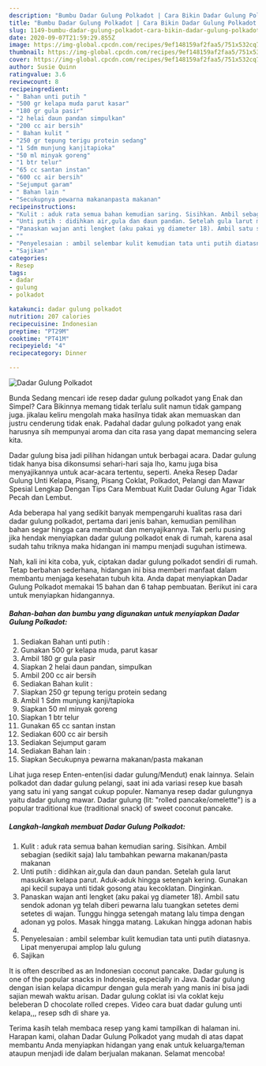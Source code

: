```yaml
---
description: "Bumbu Dadar Gulung Polkadot | Cara Bikin Dadar Gulung Polkadot Yang Enak Dan Lezat"
title: "Bumbu Dadar Gulung Polkadot | Cara Bikin Dadar Gulung Polkadot Yang Enak Dan Lezat"
slug: 1149-bumbu-dadar-gulung-polkadot-cara-bikin-dadar-gulung-polkadot-yang-enak-dan-lezat
date: 2020-09-07T21:59:29.855Z
image: https://img-global.cpcdn.com/recipes/9ef148159af2faa5/751x532cq70/dadar-gulung-polkadot-foto-resep-utama.jpg
thumbnail: https://img-global.cpcdn.com/recipes/9ef148159af2faa5/751x532cq70/dadar-gulung-polkadot-foto-resep-utama.jpg
cover: https://img-global.cpcdn.com/recipes/9ef148159af2faa5/751x532cq70/dadar-gulung-polkadot-foto-resep-utama.jpg
author: Susie Quinn
ratingvalue: 3.6
reviewcount: 8
recipeingredient:
- " Bahan unti putih "
- "500 gr kelapa muda parut kasar"
- "180 gr gula pasir"
- "2 helai daun pandan simpulkan"
- "200 cc air bersih"
- " Bahan kulit "
- "250 gr tepung terigu protein sedang"
- "1 Sdm munjung kanjitapioka"
- "50 ml minyak goreng"
- "1 btr telur"
- "65 cc santan instan"
- "600 cc air bersih"
- "Sejumput garam"
- " Bahan lain "
- "Secukupnya pewarna makananpasta makanan"
recipeinstructions:
- "Kulit : aduk rata semua bahan kemudian saring. Sisihkan. Ambil sebagian (sedikit saja) lalu tambahkan pewarna makanan/pasta makanan"
- "Unti putih : didihkan air,gula dan daun pandan. Setelah gula larut masukkan kelapa parut. Aduk-aduk hingga setengah kering. Gunakan api kecil supaya unti tidak gosong atau kecoklatan. Dinginkan."
- "Panaskan wajan anti lengket (aku pakai yg diameter 18). Ambil satu sendok adonan yg telah diberi pewarna lalu tuangkan setetes demi setetes di wajan. Tunggu hingga setengah matang lalu timpa dengan adonan yg polos. Masak hingga matang. Lakukan hingga adonan habis"
- ""
- "Penyelesaian : ambil selembar kulit kemudian tata unti putih diatasnya. Lipat menyerupai amplop lalu gulung"
- "Sajikan"
categories:
- Resep
tags:
- dadar
- gulung
- polkadot

katakunci: dadar gulung polkadot 
nutrition: 207 calories
recipecuisine: Indonesian
preptime: "PT29M"
cooktime: "PT41M"
recipeyield: "4"
recipecategory: Dinner

---
```



![Dadar Gulung Polkadot](https://img-global.cpcdn.com/recipes/9ef148159af2faa5/751x532cq70/dadar-gulung-polkadot-foto-resep-utama.jpg)

Bunda Sedang mencari ide resep dadar gulung polkadot yang Enak dan Simpel? Cara Bikinnya memang tidak terlalu sulit namun tidak gampang juga. jikalau keliru mengolah maka hasilnya tidak akan memuaskan dan justru cenderung tidak enak. Padahal dadar gulung polkadot yang enak harusnya sih mempunyai aroma dan cita rasa yang dapat memancing selera kita.

Dadar gulung bisa jadi pilihan hidangan untuk berbagai acara. Dadar gulung tidak hanya bisa dikonsumsi sehari-hari saja lho, kamu juga bisa menyajikannya untuk acar-acara tertentu, seperti. Aneka Resep Dadar Gulung Unti Kelapa, Pisang, Pisang Coklat, Polkadot, Pelangi dan Mawar Spesial Lengkap Dengan Tips Cara Membuat Kulit Dadar Gulung Agar Tidak Pecah dan Lembut.

Ada beberapa hal yang sedikit banyak mempengaruhi kualitas rasa dari dadar gulung polkadot, pertama dari jenis bahan, kemudian pemilihan bahan segar hingga cara membuat dan menyajikannya. Tak perlu pusing jika hendak menyiapkan dadar gulung polkadot enak di rumah, karena asal sudah tahu triknya maka hidangan ini mampu menjadi suguhan istimewa.


Nah, kali ini kita coba, yuk, ciptakan dadar gulung polkadot sendiri di rumah. Tetap berbahan sederhana, hidangan ini bisa memberi manfaat dalam membantu menjaga kesehatan tubuh kita. Anda dapat menyiapkan Dadar Gulung Polkadot memakai 15 bahan dan 6 tahap pembuatan. Berikut ini cara untuk menyiapkan hidangannya.

<!--inarticleads1-->

##### Bahan-bahan dan bumbu yang digunakan untuk menyiapkan Dadar Gulung Polkadot:

1. Sediakan  Bahan unti putih :
1. Gunakan 500 gr kelapa muda, parut kasar
1. Ambil 180 gr gula pasir
1. Siapkan 2 helai daun pandan, simpulkan
1. Ambil 200 cc air bersih
1. Sediakan  Bahan kulit :
1. Siapkan 250 gr tepung terigu protein sedang
1. Ambil 1 Sdm munjung kanji/tapioka
1. Siapkan 50 ml minyak goreng
1. Siapkan 1 btr telur
1. Gunakan 65 cc santan instan
1. Sediakan 600 cc air bersih
1. Sediakan Sejumput garam
1. Sediakan  Bahan lain :
1. Siapkan Secukupnya pewarna makanan/pasta makanan


Lihat juga resep Enten-enten(isi dadar gulung/Mendut) enak lainnya. Selain polkadot dan dadar gulung pelangi, saat ini ada variasi resep kue basah yang satu ini yang sangat cukup populer. Namanya resep dadar gulungnya yaitu dadar gulung mawar. Dadar gulung (lit: &#34;rolled pancake/omelette&#34;) is a popular traditional kue (traditional snack) of sweet coconut pancake. 

<!--inarticleads2-->

##### Langkah-langkah membuat Dadar Gulung Polkadot:

1. Kulit : aduk rata semua bahan kemudian saring. Sisihkan. Ambil sebagian (sedikit saja) lalu tambahkan pewarna makanan/pasta makanan
1. Unti putih : didihkan air,gula dan daun pandan. Setelah gula larut masukkan kelapa parut. Aduk-aduk hingga setengah kering. Gunakan api kecil supaya unti tidak gosong atau kecoklatan. Dinginkan.
1. Panaskan wajan anti lengket (aku pakai yg diameter 18). Ambil satu sendok adonan yg telah diberi pewarna lalu tuangkan setetes demi setetes di wajan. Tunggu hingga setengah matang lalu timpa dengan adonan yg polos. Masak hingga matang. Lakukan hingga adonan habis
1. 
1. Penyelesaian : ambil selembar kulit kemudian tata unti putih diatasnya. Lipat menyerupai amplop lalu gulung
1. Sajikan


It is often described as an Indonesian coconut pancake. Dadar gulung is one of the popular snacks in Indonesia, especially in Java. Dadar gulung dengan isian kelapa dicampur dengan gula merah yang manis ini bisa jadi sajian mewah waktu arisan. Dadar gulung coklat isi vla coklat keju beleberan D chocolate rolled crepes. Video cara buat dadar gulung unti kelapa,,, resep sdh di share ya. 

Terima kasih telah membaca resep yang kami tampilkan di halaman ini. Harapan kami, olahan Dadar Gulung Polkadot yang mudah di atas dapat membantu Anda menyiapkan hidangan yang enak untuk keluarga/teman ataupun menjadi ide dalam berjualan makanan. Selamat mencoba!
